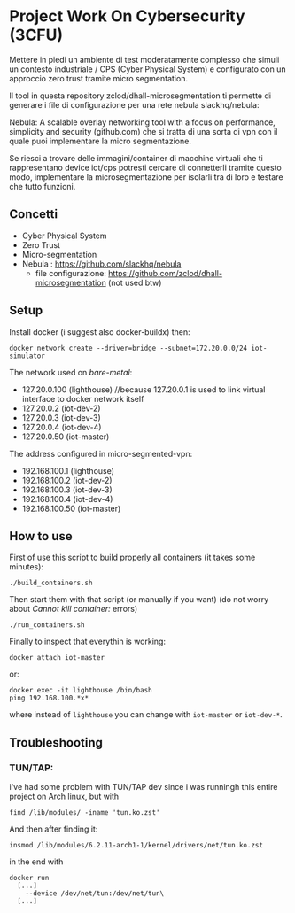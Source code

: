# Project Work On Cybersecurity (3CFU)

Mettere in piedi un ambiente di test moderatamente complesso che simuli un contesto industriale / CPS (Cyber Physical System) e configurato con un approccio zero trust tramite micro segmentation.

Il tool in questa repository zclod/dhall-microsegmentation ti permette di generare i file di configurazione per una rete nebula slackhq/nebula: 

Nebula: A scalable overlay networking tool with a focus on performance, simplicity and security (github.com) che si tratta di una sorta di vpn con il quale puoi implementare la micro segmentazione.

Se riesci a trovare delle immagini/container di macchine virtuali che ti rappresentano device iot/cps potresti cercare di connetterli tramite questo modo, implementare la microsegmentazione per isolarli tra di loro e testare che tutto funzioni.

## Concetti
- Cyber Physical System
- Zero Trust
- Micro-segmentation
- Nebula : https://github.com/slackhq/nebula
  - file configurazione: https://github.com/zclod/dhall-microsegmentation (not used btw)

## Setup
Install docker (i suggest also docker-buildx) then:
```bash:
docker network create --driver=bridge --subnet=172.20.0.0/24 iot-simulator
```
The network used on *bare-metal*:
- 127.20.0.100 (lighthouse) //because 127.20.0.1 is used to link virtual interface to docker network itself
- 127.20.0.2 (iot-dev-2)
- 127.20.0.3 (iot-dev-3)
- 127.20.0.4 (iot-dev-4)
- 127.20.0.50 (iot-master)

The address configured in micro-segmented-vpn:
- 192.168.100.1 (lighthouse)
- 192.168.100.2 (iot-dev-2)
- 192.168.100.3 (iot-dev-3)
- 192.168.100.4 (iot-dev-4)
- 192.168.100.50 (iot-master)

## How to use
First of use this script to build properly all containers (it takes some minutes):
```bash:
./build_containers.sh
```
Then start them with that script (or manually if you want) (do not worry about *Cannot kill container:* errors)
```bash:
./run_containers.sh
```
Finally to inspect that everythin is working:
```bash:
docker attach iot-master
```
or:
```bash:
docker exec -it lighthouse /bin/bash
ping 192.168.100.*x*
```
where instead of ``lighthouse`` you can change with ``iot-master`` or ``iot-dev-*``.

## Troubleshooting
### TUN/TAP:
i've had some problem with TUN/TAP dev since i was runningh this entire project on Arch linux, but with 
```
find /lib/modules/ -iname 'tun.ko.zst'
```
And then after finding it:
```
insmod /lib/modules/6.2.11-arch1-1/kernel/drivers/net/tun.ko.zst
```
in the end with
```
docker run
  [...]
    --device /dev/net/tun:/dev/net/tun\
  [...]
```
